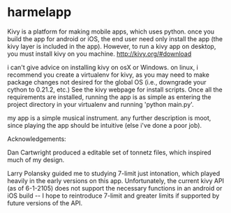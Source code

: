 # harmelapp

Kivy is a platform for making mobile apps, which uses python.  once you build the app for android or iOS, the end user need only install the app (the kivy layer is included in the app).  However, to run a kivy app on desktop, you must install kivy on you machine.  http://kivy.org/#download

i can't give advice on installing kivy on osX or Windows.  on linux, i recommend you create a virtualenv for kivy, as you may need to make package changes not desired for the global OS (i.e., downgrade your cython to 0.21.2, etc.)  See the kivy webpage for install scripts.  Once all the requirements are installed, running the app is as simple as entering the project directory in your virtualenv and running 'python main.py'.

my app is a simple musical instrument.  any further description is moot, since playing the app should be intuitive (else i've done a poor job).

Acknowledgements:

Dan Cartwright produced a editable set of tonnetz files, which inspired much of my design.

Larry Polansky guided me to studying 7-limit just intonation, which played heavily in the early versions on this app.  Unfortunately, the current kivy API (as of 6-1-2105) does not support the necessary functions in an android or iOS build -- I hope to reintroduce 7-limit and greater limits if supported by future versions of the API.
